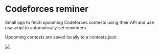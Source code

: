 # Codeforces reminer

Small app to fetch upcoming Codeforces contests using their API and 
use osascript to automatically set reminders. 

Upcoming contests are saved locally to a contests.json.


![](../resources/ScreenRecording2025-04-25at07.57.10-ezgif.com-video-to-gif-converter.gif)
